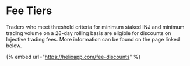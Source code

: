 # Fee Tiers

Traders who meet threshold criteria for minimum staked INJ and minimum trading volume on a 28-day rolling basis are eligible for discounts on Injective trading fees. More information can be found on the page linked below.

{% embed url="https://helixapp.com/fee-discounts" %}

